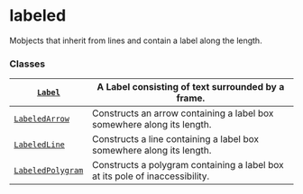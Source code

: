 # labeled

Mobjects that inherit from lines and contain a label along the length.

### Classes

| [`Label`](manim.mobject.geometry.labeled.Label.md#manim.mobject.geometry.labeled.Label)                               | A Label consisting of text surrounded by a frame.                            |
|-----------------------------------------------------------------------------------------------------------------------|------------------------------------------------------------------------------|
| [`LabeledArrow`](manim.mobject.geometry.labeled.LabeledArrow.md#manim.mobject.geometry.labeled.LabeledArrow)          | Constructs an arrow containing a label box somewhere along its length.       |
| [`LabeledLine`](manim.mobject.geometry.labeled.LabeledLine.md#manim.mobject.geometry.labeled.LabeledLine)             | Constructs a line containing a label box somewhere along its length.         |
| [`LabeledPolygram`](manim.mobject.geometry.labeled.LabeledPolygram.md#manim.mobject.geometry.labeled.LabeledPolygram) | Constructs a polygram containing a label box at its pole of inaccessibility. |
